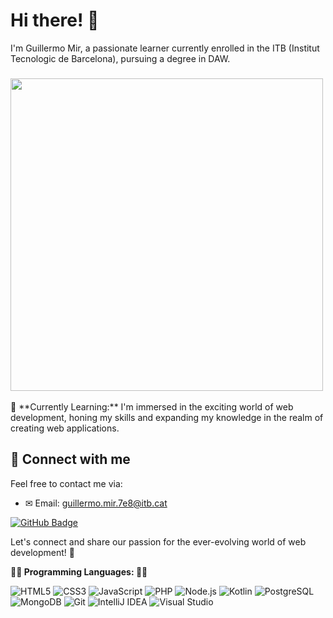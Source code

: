 # Hi there! 👋

I'm Guillermo Mir, a passionate learner currently enrolled in the ITB (Institut Tecnologic de Barcelona), pursuing a degree in DAW.
###
<img src="https://user-images.githubusercontent.com/74038190/225813708-98b745f2-7d22-48cf-9150-083f1b00d6c9.gif" width="500">
<br><br>
🌱 **Currently Learning:**
I'm immersed in the exciting world of web development, honing my skills and expanding my knowledge in the realm of creating web applications.

## 📧 Connect with me

Feel free to contact me via:
- ✉ Email: [guillermo.mir.7e8@itb.cat](mailto:guillermo.mir.7e8@itb.cat)


[![GitHub Badge](https://img.shields.io/badge/github-%2324292e.svg?&style=for-the-badge&logo=github&logoColor=white)](https://github.com/Guillermo-Mir)





Let's connect and share our passion for the ever-evolving world of web development! 🚀


**👨‍💻 Programming Languages: 👨‍💻**

![HTML5](https://img.shields.io/badge/HTML5-E34F26?style=for-the-badge&logo=html5&logoColor=white)
![CSS3](https://img.shields.io/badge/CSS3-1572B6?style=for-the-badge&logo=css3&logoColor=white)
![JavaScript](https://img.shields.io/badge/JavaScript-F7DF1E?style=for-the-badge&logo=javascript&logoColor=black)
![PHP](https://img.shields.io/badge/PHP-777BB4?style=for-the-badge&logo=php&logoColor=white)
![Node.js](https://img.shields.io/badge/Node.js-43853D?style=for-the-badge&logo=node.js&logoColor=white)
![Kotlin](https://img.shields.io/badge/Kotlin-0095D5?style=for-the-badge&logo=kotlin&logoColor=white)
![PostgreSQL](https://img.shields.io/badge/PostgreSQL-316192?style=for-the-badge&logo=postgresql&logoColor=white)
![MongoDB](https://img.shields.io/badge/MongoDB-4EA94B?style=for-the-badge&logo=mongodb&logoColor=white)
![Git](https://img.shields.io/badge/Git-F05032?style=for-the-badge&logo=git&logoColor=white)
![IntelliJ IDEA](https://img.shields.io/badge/IntelliJ_IDEA-000000?style=for-the-badge&logo=intellij-idea&logoColor=white)
![Visual Studio](https://img.shields.io/badge/Visual_Studio-5C2D91?style=for-the-badge&logo=visual-studio&logoColor=white)






